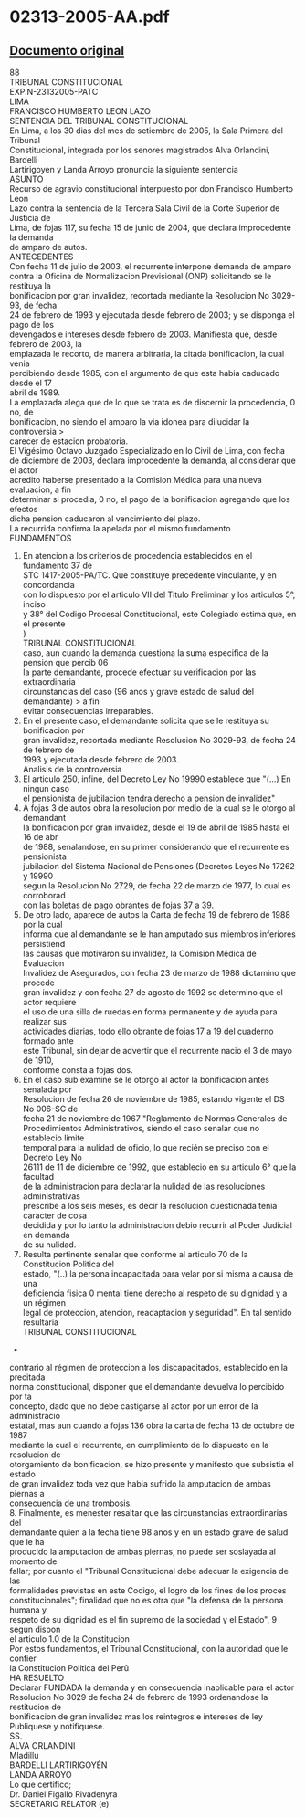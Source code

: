 
02313-2005-AA.pdf
=================
  
[Documento original](https://tc.gob.pe/jurisprudencia/2007/02313-2005-AA.pdf)  
---  
88  
TRIBUNAL CONSTITUCIONAL  
EXP.N-23132005-PATC  
LIMA  
FRANCISCO HUMBERTO LEON LAZO  
SENTENCIA DEL TRIBUNAL CONSTITUCIONAL  
En Lima, a los 30 dias del mes de setiembre de 2005, la Sala Primera del Tribunal  
Constitucional, integrada por los senores magistrados Alva Orlandini, Bardelli  
Lartirigoyen y Landa Arroyo pronuncia la siguiente sentencia  
ASUNTO  
Recurso de agravio constitucional interpuesto por don Francisco Humberto Leon  
Lazo contra la sentencia de la Tercera Sala Civil de la Corte Superior de Justicia de  
Lima, de fojas 117, su fecha 15 de junio de 2004, que declara improcedente la demanda  
de amparo de autos.  
ANTECEDENTES  
Con fecha 11 de julio de 2003, el recurrente interpone demanda de amparo  
contra la Oficina de Normalizacion Previsional (ONP) solicitando se le restituya la  
bonificacion por gran invalidez, recortada mediante la Resolucion No 3029-93, de fecha  
24 de febrero de 1993 y ejecutada desde febrero de 2003; y se disponga el pago de los  
devengados e intereses desde febrero de 2003. Manifiesta que, desde febrero de 2003, la  
emplazada le recorto, de manera arbitraria, la citada bonificacion, la cual venia  
percibiendo desde 1985, con el argumento de que esta habia caducado desde el 17  
abril de 1989.  
La emplazada alega que de lo que se trata es de discernir la procedencia, 0 no, de  
bonificacion, no siendo el amparo la via idonea para dilucidar la controversia >  
carecer de estacion probatoria.  
El Vigésimo Octavo Juzgado Especializado en lo Civil de Lima, con fecha  
de diciembre de 2003, declara improcedente la demanda, al considerar que el actor  
acredito haberse presentado a la Comision Médica para una nueva evaluacion, a fin  
determinar si procedia, 0 no, el pago de la bonificacion agregando que los efectos  
dicha pension caducaron al vencimiento del plazo.  
La recurrida confirma la apelada por el mismo fundamento  
FUNDAMENTOS  
1. En atencion a los criterios de procedencia establecidos en el fundamento 37 de  
STC 1417-2005-PA/TC. Que constituye precedente vinculante, y en concordancia  
con lo dispuesto por el articulo VII del Titulo Preliminar y los articulos 5°, inciso  
y 38° del Codigo Procesal Constitucional, este Colegiado estima que, en el presente  
)  
TRIBUNAL CONSTITUCIONAL  
caso, aun cuando la demanda cuestiona la suma especifica de la pension que percib 06  
la parte demandante, procede efectuar su verificacion por las extraordinaria  
circunstancias del caso (96 anos y grave estado de salud del demandante) > a fin  
evitar consecuencias irreparables.  
2. En el presente caso, el demandante solicita que se le restituya su bonificacion por  
gran invalidez, recortada mediante Resolucion No 3029-93, de fecha 24 de febrero de  
1993 y ejecutada desde febrero de 2003.  
Analisis de la controversia  
3. El articulo 250, infine, del Decreto Ley No 19990 establece que "(...) En ningun caso  
el pensionista de jubilacion tendra derecho a pension de invalidez"  
4. A fojas 3 de autos obra la resolucion por medio de la cual se le otorgo al demandant  
la bonificacion por gran invalidez, desde el 19 de abril de 1985 hasta el 16 de abr  
de 1988, senalandose, en su primer considerando que el recurrente es pensionista  
jubilacion del Sistema Nacional de Pensiones (Decretos Leyes No 17262 y 19990  
segun la Resolucion No 2729, de fecha 22 de marzo de 1977, lo cual es corroborad  
con las boletas de pago obrantes de fojas 37 a 39.  
5. De otro lado, aparece de autos la Carta de fecha 19 de febrero de 1988 por la cual  
informa que al demandante se le han amputado sus miembros inferiores persistiend  
las causas que motivaron su invalidez, la Comision Médica de Evaluacion  
Invalidez de Asegurados, con fecha 23 de marzo de 1988 dictamino que procede  
gran invalidez y con fecha 27 de agosto de 1992 se determino que el actor requiere  
el uso de una silla de ruedas en forma permanente y de ayuda para realizar sus  
actividades diarias, todo ello obrante de fojas 17 a 19 del cuaderno formado ante  
este Tribunal, sin dejar de advertir que el recurrente nacio el 3 de mayo de 1910,  
conforme consta a fojas dos.  
6. En el caso sub examine se le otorgo al actor la bonificacion antes senalada por  
Resolucion de fecha 26 de noviembre de 1985, estando vigente el DS No 006-SC de  
fecha 21 de noviembre de 1967 "Reglamento de Normas Generales de  
Procedimientos Administrativos, siendo el caso senalar que no establecio limite  
temporal para la nulidad de oficio, lo que recién se preciso con el Decreto Ley No  
26111 de 11 de diciembre de 1992, que establecio en su articulo 6° que la facultad  
de la administracion para declarar la nulidad de las resoluciones administrativas  
prescribe a los seis meses, es decir la resolucion cuestionada tenia caracter de cosa  
decidida y por lo tanto la administracion debio recurrir al Poder Judicial en demanda  
de su nulidad.  
7. Resulta pertinente senalar que conforme al articulo 70 de la Constitucion Politica del  
estado, "(..) la persona incapacitada para velar por si misma a causa de una  
deficiencia fisica 0 mental tiene derecho al respeto de su dignidad y a un régimen  
legal de proteccion, atencion, readaptacion y seguridad". En tal sentido resultaria  
TRIBUNAL CONSTITUCIONAL  
-  
contrario al régimen de proteccion a los discapacitados, establecido en la precitada  
norma constitucional, disponer que el demandante devuelva lo percibido por ta  
concepto, dado que no debe castigarse al actor por un error de la administracio  
estatal, mas aun cuando a fojas 136 obra la carta de fecha 13 de octubre de 1987  
mediante la cual el recurrente, en cumplimiento de lo dispuesto en la resolucion de  
otorgamiento de bonificacion, se hizo presente y manifesto que subsistia el estado  
de gran invalidez toda vez que habia sufrido la amputacion de ambas piernas a  
consecuencia de una trombosis.  
8. Finalmente, es menester resaltar que las circunstancias extraordinarias del  
demandante quien a la fecha tiene 98 anos y en un estado grave de salud que le ha  
producido la amputacion de ambas piernas, no puede ser soslayada al momento de  
fallar; por cuanto el "Tribunal Constitucional debe adecuar la exigencia de las  
formalidades previstas en este Codigo, el logro de los fines de los proces  
constitucionales"; finalidad que no es otra que "la defensa de la persona humana y  
respeto de su dignidad es el fin supremo de la sociedad y el Estado", 9 segun dispon  
el articulo 1.0 de la Constitucion  
Por estos fundamentos, el Tribunal Constitucional, con la autoridad que le confier  
la Constitucion Politica del Perû  
HA RESUELTO  
Declarar FUNDADA la demanda y en consecuencia inaplicable para el actor  
Resolucion No 3029 de fecha 24 de febrero de 1993 ordenandose la restitucion de  
bonificacion de gran invalidez mas los reintegros e intereses de ley  
Publiquese y notifiquese.  
SS.  
ALVA ORLANDINI  
Mladillu  
BARDELLI LARTIRIGOYÉN  
LANDA ARROYO  
Lo que certifico;  
Dr. Daniel Figallo Rivadenyra  
SECRETARIO RELATOR (e)